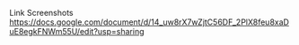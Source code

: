 Link Screenshots https://docs.google.com/document/d/14_uw8rX7wZjtC56DF_2PlX8feu8xaDuE8egkFNWm55U/edit?usp=sharing